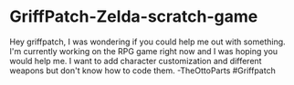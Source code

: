 # GriffPatch-Zelda-scratch-game
Hey griffpatch, I was wondering if you could help me out with something. I'm currently working on the RPG game right now and I was hoping you would help me. I want to add character customization and different weapons but don't know how to code them. -TheOttoParts
#Griffpatch
